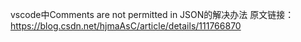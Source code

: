 vscode中Comments are not permitted in JSON的解决办法
原文链接：https://blog.csdn.net/hjmaAsC/article/details/111766870
